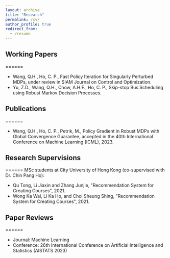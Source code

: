 ```yaml
---
layout: archive
title: "Research"
permalink: /cv/
author_profile: true
redirect_from:
  - /resume
---
```


## Working Papers
======
- Wang, Q.H., Ho, C. P., Fast Policy Iteration for Singularly Perturbed MDPs, under review in SIAM Journal on Control and Optimization.
- Yu, Z.D., Wang, Q.H., Chow, A.H.F., Ho, C. P., Skip-stop Bus Scheduling using Robust Markov Decision Processes.

## Publications
======
- Wang, Q.H., Ho, C. P., Petrik, M., Policy Gradient in Robust MDPs with Global Convergence Guarantee, accepted in the 40th International Conference on Machine Learning (ICML), 2023.
  
## Research Supervisions
======
MSc students at City University of Hong Kong (co-supervised with Dr. Chin Pang Ho):
- Qu Tong, Li Jiaxin and Zhang Junjie, "Recommendation System for Creating Courses", 2021.
- Wong Ka Wai, Li Ka Ho, and Choi Sheung Shing, "Recommendation System for Creating Courses", 2021.

## Paper Reviews
======
- Journal: Machine Learning
- Conference: 26th International Conference on Artificial Intelligence and Statistics (AISTATS 2023)
